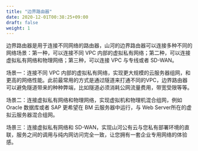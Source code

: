 ```yaml
---
title: "边界路由器"
date: 2020-12-01T00:38:25+09:00
draft: false
weight: 1
---
```


边界路由器是用于连接不同网络的路由器，山河的边界路由器可以连接多种不同的网络场景：第一种，可以连接不同 VPC 内部的虚拟私有网络；第二种，可以连接虚拟私有网络和物理网络；第三种，可以连接 VPC 与专线或者 SD-WAN。

场景一：连接不同 VPC 内部的虚拟私有网络，实现更大规模的云服务器组网，和更高的网络性能。此前最常用的方式是通过隧道来打通不同的VPC，边界路由器可以避免隧道带来的种种弊端，比如隧道必须消耗公网流量费用，带宽受限等等。

场景二：连接虚拟私有网络和物理网络，实现虚拟机和物理机混合组网，例如 Oracle 数据库或者 SAP 更希望在 BM 云服务器中运行，与 Web Server所在的虚拟云服务器混合组网。

场景三：连接虚拟私有网络和 SD-WAN，实现山河公有云与您私有部署环境的直联，服务之间的调用与纯内网访问完全一致，让您拥有一套企业专用网络的体验感。
